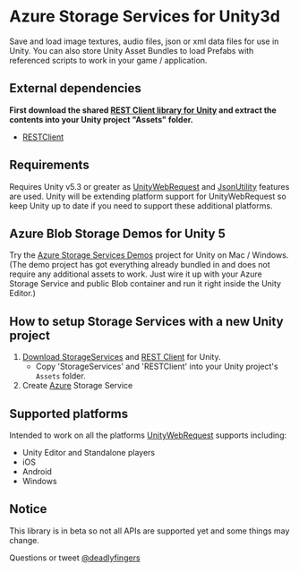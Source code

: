 # Azure Storage Services for Unity3d
Save and load image textures, audio files, json or xml data files for use in Unity.
You can also store Unity Asset Bundles to load Prefabs with referenced scripts to work in your game / application.

## External dependencies
**First download the shared [REST Client library for Unity](https://github.com/Unity3dAzure/RESTClient) and extract the contents into your Unity project "Assets" folder.**
* [RESTClient](https://github.com/Unity3dAzure/RESTClient)

## Requirements
Requires Unity v5.3 or greater as [UnityWebRequest](https://docs.unity3d.com/Manual/UnityWebRequest.html) and [JsonUtility](https://docs.unity3d.com/ScriptReference/JsonUtility.html) features are used. Unity will be extending platform support for UnityWebRequest so keep Unity up to date if you need to support these additional platforms.

## Azure Blob Storage Demos for Unity 5
Try the [Azure Storage Services Demos](https://github.com/Unity3dAzure/StorageServicesDemo) project for Unity on Mac / Windows. (The demo project has got everything already bundled in and does not require any additional assets to work. Just wire it up with your Azure Storage Service and public Blob container and run it right inside the Unity Editor.)

## How to setup Storage Services with a new Unity project
1. [Download StorageServices](https://github.com/Unity3dAzure/StorageServices/archive/master.zip) and [REST Client](https://github.com/Unity3dAzure/RESTClient/archive/master.zip) for Unity.
	* Copy 'StorageServices' and 'RESTClient' into your Unity project's `Assets` folder.
2. Create [Azure](https://portal.azure.com) Storage Service

## Supported platforms
Intended to work on all the platforms [UnityWebRequest](https://docs.unity3d.com/Manual/UnityWebRequest.html) supports including:
* Unity Editor and Standalone players
* iOS
* Android
* Windows

## Notice
This library is in beta so not all APIs are supported yet and some things may change.

Questions or tweet [@deadlyfingers](https://twitter.com/deadlyfingers)
